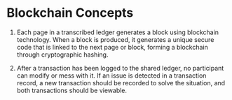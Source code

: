 # Blockchain Concepts

1. Each page in a transcribed ledger generates a block using blockchain technology. 
When a block is produced, it generates a unique secure code that is linked to the next page or block, forming a blockchain through cryptographic hashing.


2. After a transaction has been logged to the shared ledger, no participant can modify or mess with it. 
If an issue is detected in a transaction record, a new transaction should be recorded to solve the situation, and both transactions should be viewable.
